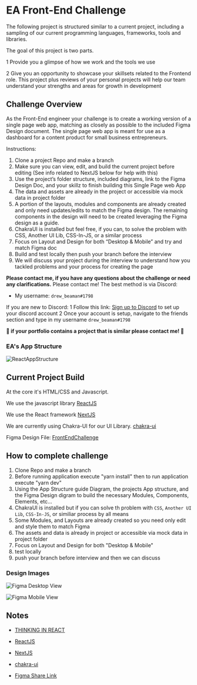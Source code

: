 # EA Front-End Challenge
The following project is structured similar to a current project, including a sampling of our current programming languages, frameworks,  tools and libraries.

The goal of this project is two parts.

1 Provide you a glimpse of how we work and the tools we use

2 Give you an opportunity to showcase your skillsets related to the Frontend role.  This project plus reviews of your personal projects will help our team understand your strengths and areas for growth in development



## Challenge Overview
As the Front-End engineer your challenge is to create a working version of a single page web app, matching as closely as possible to the included Figma Design document.  The single page web app is meant for use as a dashboard for a content product for small business entrepreneurs.

Instructions:
1. Clone a project Repo and make a branch
1. Make sure you can view, edit, and build the current project before editing (See info related to NextJS below for help with this)
1. Use the project’s folder structure, included diagrams, link to the Figma Design Doc, and your skillz to finish building this Single Page web App
1. The data and assets are already in the project or accessible via mock data in project folder
1. A portion of the layouts, modules and components are already created and only need updates/edits to match the Figma design.  The remaining components in the design will need to be created leveraging the Figma design as a guide.
1. ChakraUI is installed but feel free, if you can, to solve the problem with CSS, Another UI Lib, CSS-In-JS, or a similar process
1. Focus on Layout and Design for both “Desktop & Mobile” and try and match Figma doc
1. Build and test locally then push your branch before the interview
1. We will discuss your project during the interview to understand how you tackled problems and your process for creating the page

**Please contact me, if you have any questions about the challenge or need any clarifications.**
Please contact me!
The best method is via Discord:
- My username:  `drew_beaman#1798`

If you are new to Discord:
 1 Follow this link: [Sign up to Discord](https://discord.com/register) to set up your discord account
 2 Once your account is setup, navigate to the friends section and type in my username  `drew_beaman#1798`

**🚨 if your portfolio contains a project that is similar please contact me! 🚨**
### EA's App Structure

![ReactAppStructure](./docs/reactAppStructure.jpg)


## Current Project Build

At the core it's HTML/CSS and Javascript.

We use  the javascript library [ReactJS](https://reactjs.org)

We use the React framework
[NextJS](https://nextjs.org/learn/basics/create-nextjs-app)


We are currently using Chakra-UI for our UI Library.
[chakra-ui](https://chakra-ui.com/)

Figma Design File:
[FrontEndChallenge](https://www.figma.com/file/dFFaPvdPrl9Ib1MtqXtPS1/FrontEnd-Challenge?node-id=2%3A245)
## How to complete challenge

1. Clone Repo and make a branch
2. Before running application execute "yarn install" then to run application execute "yarn dev"
3. Using the App Structure guide Diagram, the projects App structure, and the Figma Design digram to build the necessary Modules, Components, Elements, etc...
4. ChakraUI is installed but if you can solve th problem with `CSS`, `Another UI Lib`, `CSS-In-JS`, or similiar process by all means
5. Some Modules, and Layouts are already created so you need only edit and style them to match Figma
6. The assets and data is already in project or accessible via mock data in project folder
7.  Focus on Layout and Design for both "Desktop & Mobile"
8. test locally
9. push your branch before interview and then we can discuss

### Design Images

![Figma Desktop View](./docs/frontEndFigma-desktop.png)

![Figma Mobile View](./docs/frontEndFigma-mobile.png)

## Notes
- [THINKING IN REACT](https://reactjs.org/docs/thinking-in-react.html)

- [ReactJS](https://reactjs.org)


- [NextJS](https://nextjs.org/learn/basics/create-nextjs-app)



- [chakra-ui](https://chakra-ui.com/)

- [Figma Share Link](https://www.figma.com/file/dFFaPvdPrl9Ib1MtqXtPS1/FrontEnd-Challenge?node-id=2%3A245)
